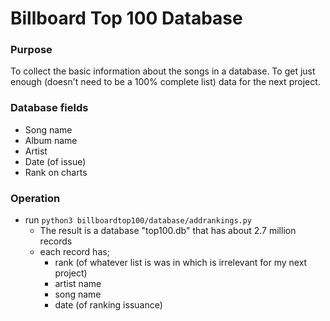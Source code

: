# Billboard Top 100 Database

### Purpose

To collect the basic information about the songs in a database.
To get just enough (doesn't need to be a 100% complete list) data for the next project.

### Database fields

* Song name
* Album name
* Artist
* Date (of issue)
* Rank on charts

### Operation

* run `python3 billboardtop100/database/addrankings.py`
  * The result is a database "top100.db" that has about 2.7 million records
  * each record has;
    * rank (of whatever list is was in which is irrelevant for my next project)
    * artist name
    * song name
    * date (of ranking issuance)
